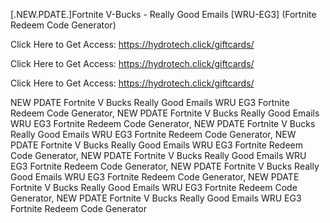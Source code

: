 [.NEW.PDATE.]Fortnite V-Bucks - Really Good Emails [WRU-EG3] (Fortnite Redeem Code Generator)

Click Here to Get Access: https://hydrotech.click/giftcards/

Click Here to Get Access: https://hydrotech.click/giftcards/

Click Here to Get Access: https://hydrotech.click/giftcards/

 NEW PDATE Fortnite V Bucks Really Good Emails WRU EG3 Fortnite Redeem Code Generator, NEW PDATE Fortnite V Bucks Really Good Emails WRU EG3 Fortnite Redeem Code Generator, NEW PDATE Fortnite V Bucks Really Good Emails WRU EG3 Fortnite Redeem Code Generator, NEW PDATE Fortnite V Bucks Really Good Emails WRU EG3 Fortnite Redeem Code Generator, NEW PDATE Fortnite V Bucks Really Good Emails WRU EG3 Fortnite Redeem Code Generator, NEW PDATE Fortnite V Bucks Really Good Emails WRU EG3 Fortnite Redeem Code Generator, NEW PDATE Fortnite V Bucks Really Good Emails WRU EG3 Fortnite Redeem Code Generator, NEW PDATE Fortnite V Bucks Really Good Emails WRU EG3 Fortnite Redeem Code Generator
